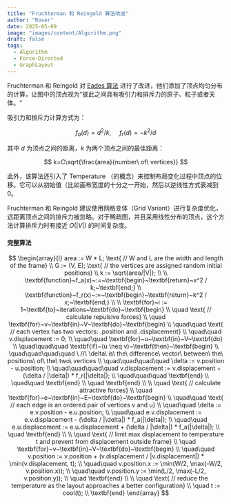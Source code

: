 ```yaml
---
title: "Fruchterman 和 Reingold 算法改进"
author: "Roser"
date: 2025-05-09
image: "images/content/Algorithm.png"
draft: false
tags:
  - Algorithm
  - Force-Directed
  - GraphLayout
---
```

Fruchterman 和 Reingold 对 [Eades 算法](../Eades-算法) 进行了改进，他们添加了顶点均匀分布的计算，让图中的顶点视为“彼此之间具有吸引力和排斥力的原子、粒子或者天体。“

吸引力和排斥力计算方式为：

$$
f_a(d)=d^2/k,\ \ \ \ \ f_r(d)=-k^2/d
$$

其中 $d$ 为顶点之间的距离，$k$ 为两个顶点之间的最佳距离：

$$
k=C\sqrt{\frac{area}{number\ of\ vertices}}
$$

此外，该算法还引入了 Temperature （的概念）来控制布局变化过程中顶点的位移。它可以从初始值（比如画布宽度的十分之一开始，然后以逆线性方式衰减到 0。

Fruchterman 和 Reingold 建议使用网格变体（Grid Variant）进行复杂度优化，远距离顶点之间的排斥力被忽略。对于稀疏图，并且采用线性分布的顶点，这个方法计算排斥力时有接近 $O(|V|)$ 的时间复杂度。

#### 完整算法

$$
\begin{array}{l}
area := W * L; \text{ // W and L are the width and length of the frame} \\
G := (V, E); \text{ // the vertices are assigned random initial positions} \\
k := \sqrt{area/|V|}; \\
\\
\textbf{function}~f_a(x)~:=~\textbf{begin}~\textbf{return}~x^2 / k;~\textbf{end;} \\
\textbf{function}~f_r(x)~:=~\textbf{begin}~\textbf{return}~k^2 / x;~\textbf{end;} \\
\\
\textbf{for}~i := 1~\textbf{to}~iterations~\textbf{do}~\textbf{begin} \\
\quad \text{ // calculate repulsive forces} \\
\quad \textbf{for}~v~\textbf{in}~V~\textbf{do}~\textbf{begin} \\
\quad\quad \text{ // each vertex has two vectors: .position and .displacement} \\
\quad\quad v.displacement := 0; \\
\quad\quad \textbf{for}~u~\textbf{in}~V~\textbf{do} \\
\quad\quad\quad \textbf{if}~(u \neq v)~\textbf{then}~\textbf{begin} \\
\quad\quad\quad\quad \ //\ \delta\ is\ the\ difference\ vector\ between\ the\ positions\ of\ the\ two\ vertices \\
\quad\quad\quad\quad \delta := v.position - u.position; \\
\quad\quad\quad\quad v.displacement := v.displacement + (\delta / |\delta|) * f_r(|\delta|); \\
\quad\quad\quad \textbf{end} \\
\quad\quad \textbf{end} \\
\quad \textbf{end} \\
\\
\quad \text{ // calculate attractive forces} \\
\quad \textbf{for}~e~\textbf{in}~E~\textbf{do}~\textbf{begin} \\
\quad\quad \text{ // each edge is an ordered pair of vertices v and u} \\
\quad\quad \delta := e.v.position - e.u.position; \\
\quad\quad e.v.displacement := e.v.displacement - (\delta / |\delta|) * f_a(|\delta|); \\
\quad\quad e.u.displacement := e.u.displacement + (\delta / |\delta|) * f_a(|\delta|); \\
\quad \textbf{end} \\
\\
\quad \text{ // limit max displacement to temperature t and prevent from displacement outside frame} \\
\quad \textbf{for}~v~\textbf{in}~V~\textbf{do}~\textbf{begin} \\
\quad\quad v.position := v.position + (v.displacement / |v.displacement|) * \min(v.displacement, t); \\
\quad\quad v.position.x := \min(W/2, \max(-W/2, v.position.x)); \\
\quad\quad v.position.y := \min(L/2, \max(-L/2, v.position.y)); \\
\quad \textbf{end} \\
\\
\quad \text{ // reduce the temperature as the layout approaches a better configuration} \\
\quad t := cool(t); \\
\textbf{end}
\end{array}
$$

